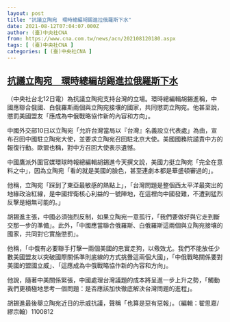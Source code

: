 ```yaml
---
layout: post
title: "抗議立陶宛　環時總編胡錫進拉俄羅斯下水"
date: 2021-08-12T07:04:07.000Z
author: (臺)中央社CNA
from: https://www.cna.com.tw/news/acn/202108120180.aspx
tags: [ (臺)中央社CNA ]
categories: [ (臺)中央社CNA ]
---
```

<!--1628751847000-->
[抗議立陶宛　環時總編胡錫進拉俄羅斯下水](https://www.cna.com.tw/news/acn/202108120180.aspx)
------

<div>
<div></div><div class="paragraph"><p>（中央社台北12日電）為抗議立陶宛支持台灣的立場。環時總編輯胡錫進稱，中國應聯合俄國、白俄羅斯兩個與立陶宛接壤的國家，共同懲罰立陶宛。他甚至說，懲罰美國盟友「應成為中俄戰略協作新的內容和方向」。</p><p>中國外交部10日以立陶宛「允許台灣當局以『台灣』名義設立代表處」為由，宣布召回中國駐立陶宛大使，並要求立陶宛召回駐北京大使。美國國務院譴責中方的報復行動。歐盟也稱，對中方召回大使表示遺憾。</p><p>中國鷹派外圍官媒環球時報總編輯胡錫進今天撰文說，美國力挺立陶宛「完全在意料之中」，因為立陶宛「看的就是美國的臉色，甚至連劇本都是華盛頓審過的」。</p><p>他稱，立陶宛「踩到了東亞最敏感的熱點上」，「台灣問題是整個西太平洋最突出的地緣政治紅線，是中國捍衛核心利益的一號陣地，在這裡向中國發難，不遭到猛烈反擊是絕無可能的。」</p><p>胡錫進主張，中國必須強烈反制，如果立陶宛一意孤行，「我們要做好與它走到斷交那一步的準備」。此外，「中國應當聯合俄羅斯、白俄羅斯這兩個與立陶宛接壤的國家，共同對它實施懲罰」。</p><p>他稱，「中俄有必要聯手打擊一兩個美國的忠實走狗，以儆效尤。我們不能放任少數美國盟友以突破國際關係準則底線的方式挑釁這兩個大國」，「中俄戰略關係要對美國的盟國立威」、「這應成為中俄戰略協作新的內容和方向」。</p><p>他說，隨著中美關係緊張，中國處理台灣議題的成本將呈進一步上升之勢，「觸動我們更積極地思考一個問題：是否應該加快徹底解決台灣問題的進程」。</p><p>胡錫進最後舉立陶宛近日的示威抗議，聲稱「也算是惡有惡報」。（編輯：翟思嘉/繆宗翰）1100812</p></div>
</div>
